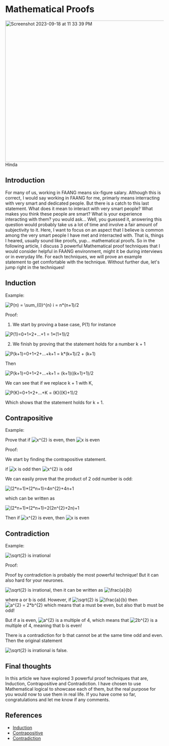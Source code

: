 # Mathematical Proofs

<img width="1000" height="450" alt="Screenshot 2023-09-18 at 11 33 39 PM" src="https://github.com/kounkou/kounkou.github.io/assets/2589171/fb711bbc-17f8-4abf-b442-21d2f0ff6949">
Hinda

## Introduction

For many of us, working in FAANG means six-figure salary. Although this is correct, I would say working in FAANG for me, primarly means 
interracting with very smart and dedicated people. But there is a catch to this last statement. What does it mean to interact with very 
smart people? What makes you think these people are smart? What is your experience interacting with them? you would ask...
Well, you guessed it, answering this question would probably take us a lot of time and involve a fair amount of subjectivity to it. Here, I want to focus
on an aspect that I believe is common among the very smart people I have met and interracted with. That is, things I heared, usually sound like proofs, yup... mathematical proofs. So in the following article, I discuss 3 powerful Mathematical proof techniques that I would consider helpful in FAANG environment, might it be
during interviews or in everyday life. For each techniques, we will prove an example statement to get comfortable with the technique. Without further due, let's jump right in the techniques!


## Induction

Example:

<img src="https://latex.codecogs.com/svg.image?P(n)&space;=&space;\sum_{0}^{n}&space;i&space;=&space;n*(n&plus;1)/2&space;" title="P(n) = \sum_{0}^{n} i = n*(n+1)/2 " />

Proof: 

1. We start by proving a base case, P(1) for instance

<img src="https://latex.codecogs.com/svg.image?P(1)=0&plus;1&plus;2&plus;...&plus;1&space;=&space;1*(1&plus;1)/2" title="P(1)=0+1+2+...+1 = 1*(1+1)/2" />

2. We finish by proving that the statement holds for a number k + 1

<img src="https://latex.codecogs.com/svg.image?P(k&plus;1)=0&plus;1&plus;2&plus;...&plus;k&plus;1&space;=&space;k*(k&plus;1)/2&space;&plus;&space;(k&plus;1)" title="P(k+1)=0+1+2+...+k+1 = k*(k+1)/2 + (k+1)" />

Then

<img src="https://latex.codecogs.com/svg.image?P(k&plus;1)=0&plus;1&plus;2&plus;...&plus;k&plus;1&space;=&space;(k&plus;1)((k&plus;1)&plus;1)/2" title="P(k+1)=0+1+2+...+k+1 = (k+1)((k+1)+1)/2" />

We can see that if we replace k + 1 with K, 

<img src="https://latex.codecogs.com/svg.image?P(K)=0&plus;1&plus;2&plus;...&plus;K&space;=&space;(K)((K)&plus;1)/2" title="P(K)=0+1+2+...+K = (K)((K)+1)/2" />

Which shows that the statement holds for k + 1.
 

## Contrapositive

Example:

Prove that if <img src="https://latex.codecogs.com/svg.image?x^{2}" title="x^{2}" /> is even, then <img src="https://latex.codecogs.com/svg.image?x" title="x" /> is even

Proof: 

We start by finding the contrapositive statement.

if <img src="https://latex.codecogs.com/svg.image?x" title="x" /> is odd then <img src="https://latex.codecogs.com/svg.image?x^{2}" title="x^{2}" /> is odd

We can easily prove that the product of 2 odd number is odd: 

<img src="https://latex.codecogs.com/svg.image?(2*n&plus;1)*(2*n&plus;1)=4n^{2}&plus;4n&plus;1" title="(2*n+1)*(2*n+1)=4n^{2}+4n+1" />

which can be written as 

<img src="https://latex.codecogs.com/svg.image?(2*n&plus;1)*(2*n&plus;1)=2(2n^{2}&plus;2n)&plus;1" title="(2*n+1)*(2*n+1)=2(2n^{2}+2n)+1" />

Then if <img src="https://latex.codecogs.com/svg.image?x^{2}" title="x^{2}" /> is even, then <img src="https://latex.codecogs.com/svg.image?x" title="x" /> is even



## Contradiction

Example:

<img src="https://latex.codecogs.com/svg.image?\sqrt{2}" title="\sqrt{2}" /> is irrational

Proof: 

Proof by contradiction is probably the most powerful technique! But it can also hard for your neurones.

<img src="https://latex.codecogs.com/svg.image?\sqrt{2}" title="\sqrt{2}" /> is irrational, then it can be written as <img src="https://latex.codecogs.com/svg.image?\frac{a}{b}" title="\frac{a}{b}" />

where a or b is odd. However, if <img src="https://latex.codecogs.com/svg.image?\sqrt{2}" title="\sqrt{2}" /> is <img src="https://latex.codecogs.com/svg.image?\frac{a}{b}" title="\frac{a}{b}" /> then <img src="https://latex.codecogs.com/svg.image?a^{2}&space;=&space;2*b^{2}&space;&space;" title="a^{2} = 2*b^{2} " /> which means that a must be even, but also that b must be odd!

But if a is even, <img src="https://latex.codecogs.com/svg.image?a^{2}" title="a^{2}" /> is a multiple of 4, which means that <img src="https://latex.codecogs.com/svg.image?2b^{2}" title="2b^{2}" /> is a multiple of 4, meaning that b is even!

There is a contradiction for b that cannot be at the same time odd and even. Then the original statement 

<img src="https://latex.codecogs.com/svg.image?\sqrt{2}" title="\sqrt{2}" /> is irrational is false.


## Final thoughts

In this article we have explored 3 powerful proof techniques that are, Induction, Contrapositive and Contradiction. I have chosen to use Mathematical logical to showcase each of them, but the real purpose for you would now to use them in real life. If you have come so far, congratulations and let me know if any comments.

## References 

- [Induction](https://en.wikipedia.org/wiki/Mathematical_induction)
- [Contrapositive](https://en.wikipedia.org/wiki/Contraposition)
- [Contradiction](https://en.wikipedia.org/wiki/Proof_by_contradiction)

